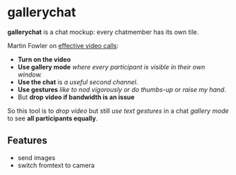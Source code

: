 # gallerychat

__gallerychat__ is a chat mockup: every chatmember has its own tile.

Martin Fowler on [effective video calls](https://martinfowler.com/articles/effective-video-calls.html):

* __Turn on the video__ 
* __Use gallery mode__ _where every participant is visible in their own window._
* __Use the chat__ is _a useful second channel_.
* __Use gestures__ _like to nod vigorously or do thumbs-up_ or _raise my hand_.
* But __drop video if bandwidth is an issue__

So this tool is to _drop video_ but still _use text gestures_ in a chat _gallery mode_ to see __all participants equally__.


## Features

* send images
* switch fromtext to camera 